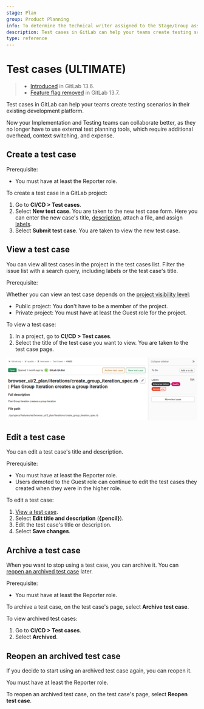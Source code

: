 ```yaml
---
stage: Plan
group: Product Planning
info: To determine the technical writer assigned to the Stage/Group associated with this page, see https://about.gitlab.com/handbook/product/ux/technical-writing/#assignments
description: Test cases in GitLab can help your teams create testing scenarios in their existing development platform.
type: reference
---
```


# Test cases **(ULTIMATE)**

> - [Introduced](https://gitlab.com/gitlab-org/gitlab/-/issues/233479) in GitLab 13.6.
> - [Feature flag removed](https://gitlab.com/gitlab-org/gitlab/-/issues/241983) in GitLab 13.7.

Test cases in GitLab can help your teams create testing scenarios in their existing development platform.

Now your Implementation and Testing teams can collaborate better, as they no longer have to
use external test planning tools, which require additional overhead, context switching, and expense.

## Create a test case

Prerequisite:

- You must have at least the Reporter role.

To create a test case in a GitLab project:

1. Go to **CI/CD > Test cases**.
1. Select **New test case**. You are taken to the new test case form. Here you can enter
   the new case's title, [description](../../user/markdown.md), attach a file, and assign [labels](../../user/project/labels.md).
1. Select **Submit test case**. You are taken to view the new test case.

## View a test case

You can view all test cases in the project in the test cases list. Filter the
issue list with a search query, including labels or the test case's title.

Prerequisite:

Whether you can view an test case depends on the [project visibility level](../../user/public_access.md):

- Public project: You don't have to be a member of the project.
- Private project: You must have at least the Guest role for the project.

To view a test case:

1. In a project, go to **CI/CD > Test cases**.
1. Select the title of the test case you want to view. You are taken to the test case page.

![An example test case page](img/test_case_show_v13_10.png)

## Edit a test case

You can edit a test case's title and description.

Prerequisite:

- You must have at least the Reporter role.
- Users demoted to the Guest role can continue to edit the test cases they created
when they were in the higher role.

To edit a test case:

1. [View a test case](#view-a-test-case).
1. Select **Edit title and description** (**{pencil}**).
1. Edit the test case's title or description.
1. Select **Save changes**.

## Archive a test case

When you want to stop using a test case, you can archive it. You can [reopen an archived test case](#reopen-an-archived-test-case) later.

Prerequisite:

- You must have at least the Reporter role.

To archive a test case, on the test case's page, select **Archive test case**.

To view archived test cases:

1. Go to **CI/CD > Test cases**.
1. Select **Archived**.

## Reopen an archived test case

If you decide to start using an archived test case again, you can reopen it.

You must have at least the Reporter role.

To reopen an archived test case, on the test case's page, select **Reopen test case**.
